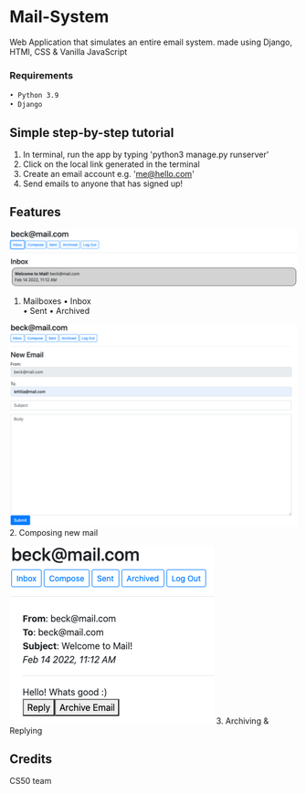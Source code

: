 # Mail-System
Web Application that simulates an entire email system. made using Django, HTMl, CSS & Vanilla JavaScript


### Requirements 
    • Python 3.9  
    • Django


## Simple step-by-step tutorial
1. In terminal, run the app by typing 'python3 manage.py runserver'
2. Click on the local link generated in the terminal
3. Create an email account e.g. 'me@hello.com'
4. Send emails to anyone that has signed up!

## Features
![inbox](inbox.png)
1. Mailboxes
    • Inbox  
    • Sent
    • Archived
   
![compose](compose.png)
2. Composing new mail

![archive](archive.png)
3. Archiving & Replying


## Credits
CS50 team
